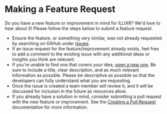 # Making a Feature Request

Do you have a new feature or improvement in mind for ILLIXR? We'd love to hear about it! Please follow the steps below
to submit a feature request.

- Ensure the feature, or something very similar, was not already requested by searching on GitHub under [Issues][1].
- If an issue request for the feature/improvement already exists, feel free to add a comment to the existing issue with
  any additional ideas or insights you think are relevant.
- If you're unable to find one that covers your idea, [open a new one][2]. Be sure to include a title, clear
  description, and as much relevant information as possible. Please be descriptive as possible so that the developers
  can fully understand what you are requesting.
- Once the issue is created a team member will review it, and it will be discussed for inclusion in the future as
  resources allow.
- If you already have a solution in mind, consider submitting a pull request with the new feature or improvement. See
  the [Creating a Pull Request][3] documentation for more information.

[//]: # (- References -)

[1]: https://github.com/ILLIXR/ILLIXR/issues

[2]: https://github.com/ILLIXR/ILLIXR/issues/new

[//]: # (- Internal -)

[3]: pull_request.md

